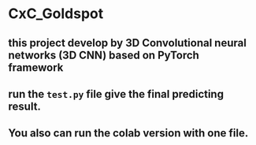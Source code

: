 # CxC_Goldspot
## this project develop by 3D Convolutional neural networks (3D CNN) based on PyTorch framework
## run the `test.py` file give the final predicting result.
## You also can run the colab version with one file.
